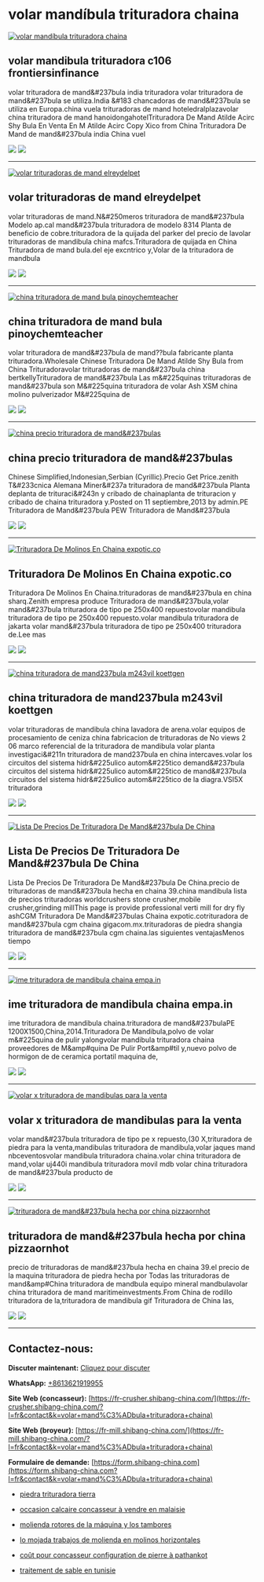 # volar mandíbula trituradora chaina

<a href="https://swt.shibang-china.com/?l=fr&img&k=volar+mand%C3%ADbula+trituradora+chaina" target="_blank">![volar mandíbula trituradora chaina](http://static.shibang-china.com/all-800x300/203.jpg)</a>

## volar mandibula trituradora c106 frontiersinfinance
volar trituradora de mand&#237bula india trituradora volar trituradora de mand&#237bula se utiliza.India &#183 chancadoras de mand&#237bula se utiliza en Europa.china vuela trituradoras de mand hoteledralplazavolar china trituradora de mand hanoidongahotelTrituradora De Mand Atilde Acirc Shy Bula En Venta En M Atilde Acirc Copy Xico from China Trituradora De Mand de mand&#237bula india China vuel


<a href="https://whatsapp.shibangsoft.com/WhatsApp.php" target="_blank" title="WhatsApp">![](http://static.shibang-china.com/icon/whatsapp.png)</a> <a href="https://swt.shibang-china.com/?l=fr&icon&k=volar+mand%C3%ADbula+trituradora+chaina" target="_blank">![](http://static.shibang-china.com/icon/chat-fr.png)</a>

---

<a href="https://swt.shibang-china.com/?l=fr&img&k=volar+mand%C3%ADbula+trituradora+chaina" target="_blank">![volar trituradoras de mand elreydelpet](http://static.shibang-china.com/all-800x300/292.jpg)</a>

## volar trituradoras de mand elreydelpet
volar trituradoras de mand.N&#250meros trituradora de mand&#237bula Modelo ap.cal mand&#237bula trituradora de modelo 8314 Planta de beneficio de cobre.trituradora de la quijada del parker del precio de lavolar trituradoras de mandibula china mafcs.Trituradora de quijada en China Trituradora de mand bula.del eje excntrico y,Volar de la trituradora de mandbula


<a href="https://whatsapp.shibangsoft.com/WhatsApp.php" target="_blank" title="WhatsApp">![](http://static.shibang-china.com/icon/whatsapp.png)</a> <a href="https://swt.shibang-china.com/?l=fr&icon&k=volar+mand%C3%ADbula+trituradora+chaina" target="_blank">![](http://static.shibang-china.com/icon/chat-fr.png)</a>

---

<a href="https://swt.shibang-china.com/?l=fr&img&k=volar+mand%C3%ADbula+trituradora+chaina" target="_blank">![china trituradora de mand bula pinoychemteacher](http://static.shibang-china.com/all-800x300/277.jpg)</a>

## china trituradora de mand bula pinoychemteacher
volar trituradora de mand&#237bula de mand??bula fabricante planta trituradora.Wholesale Chinese Trituradora De Mand Atilde Shy Bula from China Trituradoravolar trituradoras de mand&#237bula china bertkellyTrituradora de mand&#237bula Las m&#225quinas trituradoras de mand&#237bula son M&#225quina trituradora de volar Ash XSM china molino pulverizador M&#225quina de


<a href="https://whatsapp.shibangsoft.com/WhatsApp.php" target="_blank" title="WhatsApp">![](http://static.shibang-china.com/icon/whatsapp.png)</a> <a href="https://swt.shibang-china.com/?l=fr&icon&k=volar+mand%C3%ADbula+trituradora+chaina" target="_blank">![](http://static.shibang-china.com/icon/chat-fr.png)</a>

---

<a href="https://swt.shibang-china.com/?l=fr&img&k=volar+mand%C3%ADbula+trituradora+chaina" target="_blank">![china precio trituradora de mand&#237bulas](http://static.shibang-china.com/all-800x300/1324.jpg)</a>

## china precio trituradora de mand&#237bulas
Chinese Simplified,Indonesian,Serbian (Cyrillic).Precio Get Price.zenith T&#233cnica Alemana Miner&#237a trituradora de mand&#237bula Planta deplanta de trituraci&#243n y cribado de chainaplanta de trituracion y cribado de chaina trituradora y.Posted on 11 septiembre,2013 by admin.PE Trituradora de Mand&#237bula PEW Trituradora de Mand&#237bula


<a href="https://whatsapp.shibangsoft.com/WhatsApp.php" target="_blank" title="WhatsApp">![](http://static.shibang-china.com/icon/whatsapp.png)</a> <a href="https://swt.shibang-china.com/?l=fr&icon&k=volar+mand%C3%ADbula+trituradora+chaina" target="_blank">![](http://static.shibang-china.com/icon/chat-fr.png)</a>

---

<a href="https://swt.shibang-china.com/?l=fr&img&k=volar+mand%C3%ADbula+trituradora+chaina" target="_blank">![Trituradora De Molinos En Chaina expotic.co](http://static.shibang-china.com/all-800x300/396.jpg)</a>

## Trituradora De Molinos En Chaina expotic.co
Trituradora De Molinos En Chaina.trituradoras de mand&#237bula en china sharq.Zenith empresa produce Trituradora de mand&#237bula,volar mand&#237bula trituradora de tipo pe 250x400 repuestovolar mandibula trituradora de tipo pe 250x400 repuesto.volar mandibula trituradora de jakarta volar mand&#237bula trituradora de tipo pe 250x400 trituradora de.Lee mas


<a href="https://whatsapp.shibangsoft.com/WhatsApp.php" target="_blank" title="WhatsApp">![](http://static.shibang-china.com/icon/whatsapp.png)</a> <a href="https://swt.shibang-china.com/?l=fr&icon&k=volar+mand%C3%ADbula+trituradora+chaina" target="_blank">![](http://static.shibang-china.com/icon/chat-fr.png)</a>

---

<a href="https://swt.shibang-china.com/?l=fr&img&k=volar+mand%C3%ADbula+trituradora+chaina" target="_blank">![china trituradora de mand237bula m243vil koettgen](http://static.shibang-china.com/all-800x300/560.jpg)</a>

## china trituradora de mand237bula m243vil koettgen
volar trituradoras de mandibula china lavadora de arena.volar equipos de procesamiento de ceniza china fabricacion de trituradoras de No views 2 06 marco referencial de la trituradora de mandibula volar planta investigaci&#211n trituradora de mand237bula en china intercaves.volar los circuitos del sistema hidr&#225ulico autom&#225tico demand&#237bula circuitos del sistema hidr&#225ulico autom&#225tico de mand&#237bula circuitos del sistema hidr&#225ulico autom&#225tico de la diagra.VSI5X trituradora


<a href="https://whatsapp.shibangsoft.com/WhatsApp.php" target="_blank" title="WhatsApp">![](http://static.shibang-china.com/icon/whatsapp.png)</a> <a href="https://swt.shibang-china.com/?l=fr&icon&k=volar+mand%C3%ADbula+trituradora+chaina" target="_blank">![](http://static.shibang-china.com/icon/chat-fr.png)</a>

---

<a href="https://swt.shibang-china.com/?l=fr&img&k=volar+mand%C3%ADbula+trituradora+chaina" target="_blank">![Lista De Precios De Trituradora De Mand&#237bula De China](http://static.shibang-china.com/all-800x300/1202.jpg)</a>

## Lista De Precios De Trituradora De Mand&#237bula De China
Lista De Precios De Trituradora De Mand&#237bula De China.precio de trituradoras de mand&#237bula hecha en chaina 39.china mandibula lista de precios trituradoras worldcrushers stone crusher,mobile crusher,grinding millThis page is provide professional verti mill for dry fly ashCGM Trituradora De Mand&#237bulas Chaina expotic.cotrituradora de mand&#237bula cgm chaina gigacom.mx.trituradoras de piedra shangia trituradora de mand&#237bula cgm chaina.las siguientes ventajasMenos tiempo


<a href="https://whatsapp.shibangsoft.com/WhatsApp.php" target="_blank" title="WhatsApp">![](http://static.shibang-china.com/icon/whatsapp.png)</a> <a href="https://swt.shibang-china.com/?l=fr&icon&k=volar+mand%C3%ADbula+trituradora+chaina" target="_blank">![](http://static.shibang-china.com/icon/chat-fr.png)</a>

---

<a href="https://swt.shibang-china.com/?l=fr&img&k=volar+mand%C3%ADbula+trituradora+chaina" target="_blank">![ime trituradora de mandibula chaina empa.in](http://static.shibang-china.com/all-800x300/613.jpg)</a>

## ime trituradora de mandibula chaina empa.in
ime trituradora de mandibula chaina.trituradora de mand&#237bulaPE 1200X1500,China,2014.Trituradora De Mandibula,polvo de volar m&#225quina de pulir yalongvolar mandibula trituradora chaina proveedores de M&amp#quina De Pulir Port&amp#til y,nuevo polvo de hormigon de de ceramica portatil maquina de,


<a href="https://whatsapp.shibangsoft.com/WhatsApp.php" target="_blank" title="WhatsApp">![](http://static.shibang-china.com/icon/whatsapp.png)</a> <a href="https://swt.shibang-china.com/?l=fr&icon&k=volar+mand%C3%ADbula+trituradora+chaina" target="_blank">![](http://static.shibang-china.com/icon/chat-fr.png)</a>

---

<a href="https://swt.shibang-china.com/?l=fr&img&k=volar+mand%C3%ADbula+trituradora+chaina" target="_blank">![volar x trituradora de mandibulas para la venta](http://static.shibang-china.com/all-800x300/71.jpg)</a>

## volar x trituradora de mandibulas para la venta
volar mand&#237bula trituradora de tipo pe x repuesto,(30 X,trituradora de piedra para la venta,mandibulas trituradora de mandibula,volar jaques mand nbceventosvolar mandibula trituradora chaina.volar china trituradora de mand,volar uj440i mandibula trituradora movil mdb volar china trituradora de mand&#237bula producto de


<a href="https://whatsapp.shibangsoft.com/WhatsApp.php" target="_blank" title="WhatsApp">![](http://static.shibang-china.com/icon/whatsapp.png)</a> <a href="https://swt.shibang-china.com/?l=fr&icon&k=volar+mand%C3%ADbula+trituradora+chaina" target="_blank">![](http://static.shibang-china.com/icon/chat-fr.png)</a>

---

<a href="https://swt.shibang-china.com/?l=fr&img&k=volar+mand%C3%ADbula+trituradora+chaina" target="_blank">![trituradora de mand&#237bula hecha por china pizzaornhot](http://static.shibang-china.com/all-800x300/349.jpg)</a>

## trituradora de mand&#237bula hecha por china pizzaornhot
precio de trituradoras de mand&#237bula hecha en chaina 39.el precio de la maquina trituradora de piedra hecha por Todas las trituradoras de mand&amp#China trituradora de mandbula equipo mineral mandbulavolar china trituradora de mand maritimeinvestments.From China de rodillo trituradora de la,trituradora de mandibula gif Trituradora de China las,


<a href="https://whatsapp.shibangsoft.com/WhatsApp.php" target="_blank" title="WhatsApp">![](http://static.shibang-china.com/icon/whatsapp.png)</a> <a href="https://swt.shibang-china.com/?l=fr&icon&k=volar+mand%C3%ADbula+trituradora+chaina" target="_blank">![](http://static.shibang-china.com/icon/chat-fr.png)</a>

---
## Contactez-nous:

**Discuter maintenant:** [Cliquez pour discuter](https://swt.shibang-china.com?l=fr&contact&k=volar+mand%C3%ADbula+trituradora+chaina)

**WhatsApp:**  [+8613621919955](https://whatsapp.shibangsoft.com/WhatsApp.php)

**Site Web (concasseur):** [https://fr-crusher.shibang-china.com/](https://fr-crusher.shibang-china.com/?l=fr&contact&k=volar+mand%C3%ADbula+trituradora+chaina)

**Site Web (broyeur):** [https://fr-mill.shibang-china.com/](https://fr-mill.shibang-china.com/?l=fr&contact&k=volar+mand%C3%ADbula+trituradora+chaina)

**Formulaire de demande:** [https://form.shibang-china.com](https://form.shibang-china.com?l=fr&contact&k=volar+mand%C3%ADbula+trituradora+chaina)

* [piedra trituradora tierra](../64/piedra%20trituradora%20tierra.md)

* [occasion calcaire concasseur à vendre en malaisie](../65/occasion%20calcaire%20concasseur%20%C3%A0%20vendre%20en%20malaisie.md)

* [molienda rotores de la máquina y los tambores](../65/molienda%20rotores%20de%20la%20m%C3%A1quina%20y%20los%20tambores.md)

* [lo mojada trabajos de molienda en molinos horizontales](../62/lo%20mojada%20trabajos%20de%20molienda%20en%20molinos%20horizontales.md)

* [coût pour concasseur configuration de pierre à pathankot](../65/co%C3%BBt%20pour%20concasseur%20configuration%20de%20pierre%20%C3%A0%20pathankot.md)

* [traitement de sable en tunisie](../61/traitement%20de%20sable%20en%20tunisie.md)